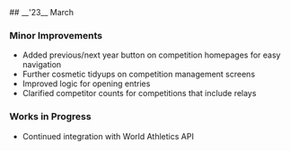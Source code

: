 <div markdown="1" data-aos="fade-up">
## __'23__ March

### Minor Improvements
* Added previous/next year button on competition homepages for easy navigation
* Further cosmetic tidyups on competition management screens
* Improved logic for opening entries
* Clarified competitor counts for competitions that include relays

### Works in Progress
* Continued integration with World Athletics API

<!-- 6mar latest -->
</div>
